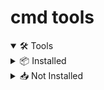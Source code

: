 # cmd tools

<details open>
<summary>🛠️ Tools</summary>


  <details>
  <summary>📦 Installed</summary>
  
  - `cat` → `bat` - adds syntax highlighting and line numbers
    - https://lnkd.in/g5QJCbCq
  - `find` → `fd` - more user-friendly, and faster
    - https://lnkd.in/g4zrqB8n
  - `man` → `tldr` - more simple, easier to use man pages maintained by the community
    - https://lnkd.in/gYzjrYNA
  
  </details>
  
  <details>
  <summary>📥 Not Installed</summary>
  
  - `ls` → `exa` - more features (e.g. coloring, git aware) modern replacement
    - https://lnkd.in/gWwvMY6y
  - `delta` - syntax highlighter for git, diff, grep output. Much easier to read
    - https://lnkd.in/g3_6fXqS
  - `df` → `duf` - better readability (e.g. viewport adjustments, coloring)
    - https://lnkd.in/gvjUnEsR
  - `tree` → `broot` - better UI, persistent file management and traversal
    - https://lnkd.in/g6mgDXdR
  - `grep` → `ripgrep` - git aware and higher performance
    - https://lnkd.in/gjspmhKR
  - `ctrl+r` → `mcfly` - a more intelligent shell history search
    - https://lnkd.in/ghGuZCwf
  
  </details>

</details>
